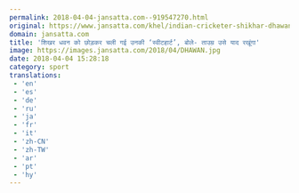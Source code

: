 ```yaml
---
permalink: 2018-04-04-jansatta.com--919547270.html
original: https://www.jansatta.com/khel/indian-cricketer-shikhar-dhawan-tweet-i-will-miss-my-sweetheart-terri-a-lot/621624/
domain: jansatta.com
title: 'शिखर धवन को छोड़कर चली गई उनकी ‘स्वीटहार्ट’, बोले- ताउम्र उसे याद रखूंगा'
image: https://images.jansatta.com/2018/04/DHAWAN.jpg
date: 2018-04-04 15:28:18
category: sport
translations: 
 - 'en'
 - 'es'
 - 'de'
 - 'ru'
 - 'ja'
 - 'fr'
 - 'it'
 - 'zh-CN'
 - 'zh-TW'
 - 'ar'
 - 'pt'
 - 'hy'
---
```


